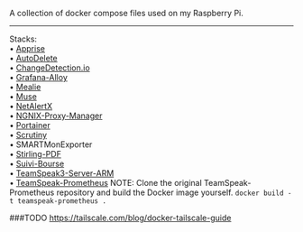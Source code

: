 A collection of docker compose files used on my Raspberry Pi.

---

Stacks:<br/>
• [Apprise](https://github.com/caronc/apprise)<br/>
• [AutoDelete](https://github.com/riking/AutoDelete)<br/>
• [ChangeDetection.io](https://github.com/dgtlmoon/changedetection.io)<br/>
• [Grafana-Alloy](https://github.com/grafana/alloy)<br/>
• [Mealie](https://github.com/mealie-recipes/mealie)<br/>
• [Muse](https://github.com/museofficial/muse)<br/>
• [NetAlertX](https://github.com/jokob-sk/NetAlertX)<br/>
• [NGNIX-Proxy-Manager](https://github.com/NginxProxyManager/nginx-proxy-manager)<br/>
• [Portainer](https://github.com/portainer/portainer)<br/>
• [Scrutiny](https://github.com/AnalogJ/scrutiny)<br/>
• SMARTMonExporter<br/>
• [Stirling-PDF](https://github.com/Stirling-Tools/Stirling-PDF)<br/>
• [Suivi-Bourse](https://github.com/pbrissaud/suivi-bourse)<br/>
• [TeamSpeak3-Server-ARM](https://github.com/ertagh/teamspeak3-server-arm)<br/>
• [TeamSpeak-Prometheus](https://github.com/TilmannF/teamspeak-prometheus) NOTE: Clone the original TeamSpeak-Prometheus repository and build the Docker image yourself. `docker build -t teamspeak-prometheus .`<br/>

###TODO
https://tailscale.com/blog/docker-tailscale-guide
